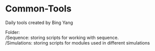 # Common-Tools

Daily tools created by Bing Yang

Folder:  
/Sequence: storing scripts for working with sequence.  
/Simulations: storing scripts for modules used in different simulations  
